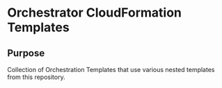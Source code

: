 # Orchestrator CloudFormation Templates

## Purpose

Collection of Orchestration Templates that use various nested templates from this repository.